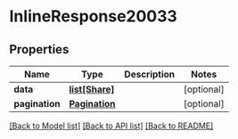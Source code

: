 # InlineResponse20033

## Properties
Name | Type | Description | Notes
------------ | ------------- | ------------- | -------------
**data** | [**list[Share]**](Share.md) |  | [optional] 
**pagination** | [**Pagination**](Pagination.md) |  | [optional] 

[[Back to Model list]](../README.md#documentation-for-models) [[Back to API list]](../README.md#documentation-for-api-endpoints) [[Back to README]](../README.md)

